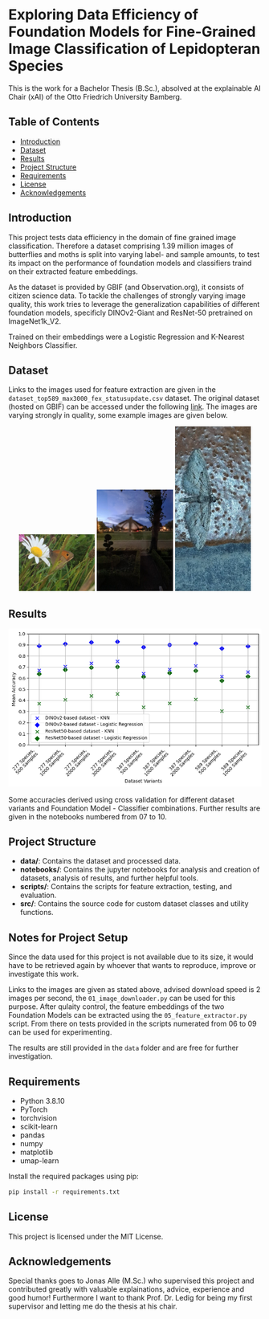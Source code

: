 # Exploring Data Efficiency of Foundation Models for Fine-Grained Image Classification of Lepidopteran Species

This is the work for a Bachelor Thesis (B.Sc.), absolved at the explainable AI Chair (xAI) of the Otto Friedrich University Bamberg.

## Table of Contents

- [Introduction](#introduction)
- [Dataset](#dataset)
- [Results](#results)
- [Project Structure](#project-structure)
- [Requirements](#requirements)
- [License](#license)
- [Acknowledgements](#acknowledgements)

## Introduction

This project tests data efficiency in the domain of fine grained image classification. Therefore a dataset comprising 1.39 million images of butterflies and moths is split into varying label- and sample amounts, to test its impact on the performance of foundation models and classifiers traind on their extracted feature embeddings. 

As the dataset is provided by GBIF (and Observation.org), it consists of citizen science data. To tackle the challenges of strongly varying image quality, this work tries to leverage the generalization capabilities of different foundation models, specificly DINOv2-Giant and ResNet-50 pretrained on ImageNet1k_V2. 

Trained on their embeddings were a Logistic Regression and K-Nearest Neighbors Classifier. 


## Dataset

Links to the images used for feature extraction are given in the `dataset_top589_max3000_fex_statusupdate.csv` dataset. The original dataset (hosted on GBIF) can be accessed under the following [link](https://doi.org/10.15468/dl.8byj47). The images are varying strongly in quality, some example images are given below.
<p align="center">
    <img src="data/example_samples/3725704126_27621411.jpg" alt="sample1" width="30%">
    <img src="data/example_samples/3726205023_30566083.jpg" alt="sample2" width="30%">
    <img src="data/example_samples/4881370136_87361092.jpg" alt="sample3" width="30%">
</p>

## Results

![Cross-Validation Accuracies](data/analysis_results/graphs/accuracies_cv_top_parameter.png)

Some accuracies derived using cross validation for different dataset variants and Foundation Model - Classifier combinations. Further results are given in the notebooks numbered from 07 to 10.

## Project Structure

- **data/**: Contains the dataset and processed data.
- **notebooks/**: Contains the jupyter notebooks for analysis and creation of datasets, analysis of results, and further helpful tools.
- **scripts/**: Contains the scripts for feature extraction, testing, and evaluation.
- **src/**: Contains the source code for custom dataset classes and utility functions.

## Notes for Project Setup

Since the data used for this project is not available due to its size, it would have to be retrieved again by whoever that wants to reproduce, improve or investigate this work. 

Links to the images are given as stated above, advised download speed is 2 images per second, the  `01_image_downloader.py` can be used for this purpose.
After qulaity control, the feature embeddings of the two Foundation Models can be extracted using the `05_feature_extractor.py` script. From there on tests provided in the scripts numerated from 06 to 09 can be used for experimenting.

The results are still provided in the `data` folder and are free for further investigation.

## Requirements

- Python 3.8.10
- PyTorch
- torchvision
- scikit-learn
- pandas
- numpy
- matplotlib
- umap-learn

Install the required packages using pip:

```bash
pip install -r requirements.txt
```
## License

This project is licensed under the MIT License.

## Acknowledgements

Special thanks goes to Jonas Alle (M.Sc.) who supervised this project and contributed greatly with valuable explainations, advice, experience and good humor! Furthermore I want to thank Prof. Dr. Ledig for being my first supervisor and letting me do the thesis at his chair.

